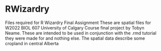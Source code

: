 # RWizardry
Files required for R Wizardry Final Assignment
These are spatial files for W2022 BIOL 607 University of Calgary Course final project by Tobyn Neame. 
These are intended to be used in conjunction with the .rmd tutorial they were made for and nothing else.
The spatial data describe some cropland in central Alberta 
